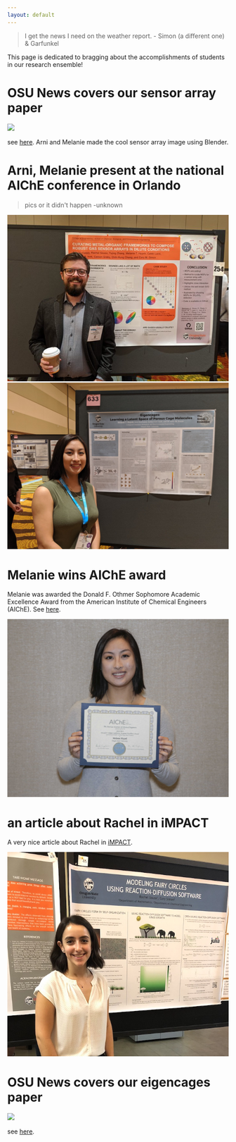 ```yaml
---
layout: default
---
```


> I get the news I need on the weather report. - Simon (a different one) & Garfunkel

This page is dedicated to bragging about the accomplishments of students in our research ensemble!

# OSU News covers our sensor array paper

<img src="https://today.oregonstate.edu/sites/today.oregonstate.edu/files/sensor_graphic.jpg" width=400>

see [here](https://today.oregonstate.edu/news/research-zeroing-electronic-nose-monitoring-air-quality-diagnosing-disease). Arni and Melanie made the cool sensor array image using Blender.

# Arni, Melanie present at the national AIChE conference in Orlando

> pics or it didn't happen -unknown

![arni at aiche](arni_at_aiche.jpeg#three_fourths_width)
![arni at aiche](melanie_at_aiche.jpg#three_fourths_width)

# Melanie wins AIChE award

Melanie was awarded the Donald F. Othmer Sophomore Academic Excellence Award from the American Institute of Chemical Engineers (AIChE). See [here](https://www.aiche.org/community/awards/donald-f-othmer-sophomore-academic-excellence-award).

![melanie](mel_award.jpg#three_fourths_width)

# an article about Rachel in iMPACT

A very nice article about Rachel in [iMPACT](http://impact.oregonstate.edu/2019/10/using-mathematical-biology-to-explore-everything-from-ecological-phenomenon-to-cancer-cells/).

![rachel](rachel.jpg#three_fourths_width)

# OSU News covers our eigencages paper

<img src="https://today.oregonstate.edu/sites/today.oregonstate.edu/files/porous_organic_cage_.png" width=400>

see [here](https://today.oregonstate.edu/news/machine-learning-research-osu-unlocking-molecular-cages%E2%80%99-energy-saving-potential).

